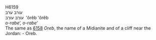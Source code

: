 <body>
  <p>H6159<br>  עורב    ערב  <br> עוֹרֵב  עוֹרֵב  ‎  ‛ôrêb  ‛ôrêb  <br><i>o-rabe‘,</i> <i>o-rabe‘ </i><br>The same as <a href="h6158.htm">6158</a>  <i>Oreb</i>, the name of a Midianite and of a cliff near the Jordan: - Oreb.<br></p>
 </body>